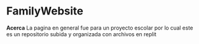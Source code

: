 # FamilyWebsite
**Acerca**
La pagina en general fue para un proyecto escolar por lo cual este es un repositorio subida y organizada con archivos en replit
